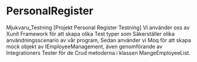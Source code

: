 # PersonalRegister

Mjukvaru_Testning [Projekt Personal Register Testning] Vi använder oss av Xunit Framework för att skapa olika Test typer som Säkerställer olika användningsscenario av vår program, Sedan använder vi Moq för att skapa mock objekt av IEmployeeManagement, även genomförande av Integrationers Tester för de Crud metoderna i klassen MangeEmployeeList.
